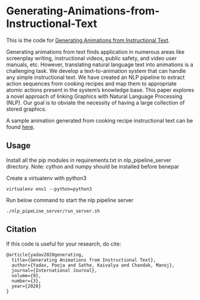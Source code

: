 # Generating-Animations-from-Instructional-Text

This is the code for [Generating Animations from Instructional Text](https://www.researchgate.net/publication/342740629_Generating_Animations_from_Instructional_Text).

Generating animations from text finds application in numerous areas like screenplay writing, instructional videos, public safety, and video user manuals, etc. However, translating natural language text into animations is a challenging task. We develop a text-to-animation system that can handle any simple instructional text. We have created an NLP pipeline to extract action sequences from cooking recipes and map them to appropriate atomic actions present in the system’s knowledge base. This paper explores a novel approach of linking Graphics with Natural Language Processing (NLP). Our goal is to obviate the necessity of having a large collection of stored graphics.


A sample animation generated from cooking recipe instructional text can be found [here](https://youtu.be/RphVe74zOAU).


## Usage

Install all the pip modules in requirements.txt in nlp_pipeline_server directory. Note: cython and numpy should be installed before benepar

Create a virtualenv with python3
```
virtualenv env1 --python=python3
```

Run below command to start the nlp pipeline server
```
./nlp_pipeLine_server/run_server.sh
```

## Citation
If this code is useful for your research, do cite:
```
@article{yadav2020generating,
  title={Generating Animations from Instructional Text},
  author={Yadav, Pooja and Sathe, Kaivalya and Chandak, Manoj},
  journal={International Journal},
  volume={9},
  number={3},
  year={2020}
}
```
